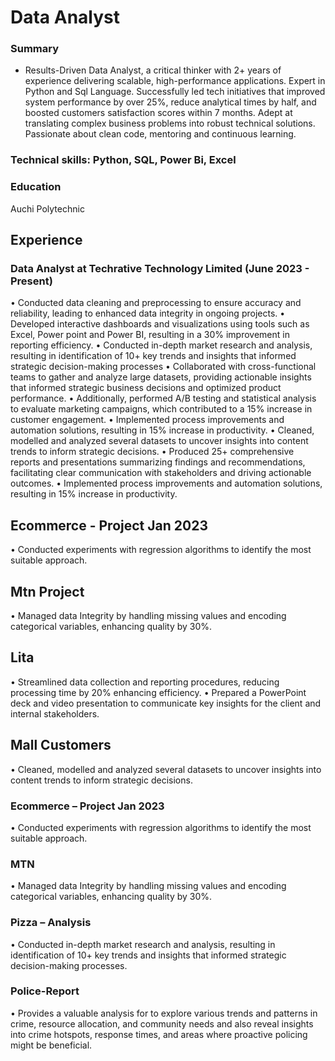 # Data Analyst

### Summary

- Results-Driven Data Analyst, a critical thinker with 2+ years of experience delivering scalable, high-performance applications. Expert in Python and Sql Language. Successfully led tech initiatives that improved system performance by over 25%, reduce analytical times by half, and boosted customers satisfaction scores within 7 months. Adept at translating complex business problems into robust technical solutions. Passionate about clean code, mentoring and continuous learning.

### Technical skills: Python, SQL, Power Bi, Excel

### Education
Auchi Polytechnic

## Experience
### Data Analyst at Techrative Technology Limited			(June 2023  - Present)
•	Conducted data cleaning and preprocessing to ensure accuracy and reliability, leading to enhanced data integrity in ongoing projects.
•	Developed interactive dashboards and visualizations using tools such as Excel, Power point and Power BI, resulting in a 30% improvement in reporting efficiency.
•	Conducted in-depth market research and analysis, resulting in identification of 10+ key trends and insights that informed strategic decision-making processes
•	Collaborated with cross-functional teams to gather and analyze large datasets, providing actionable insights that informed strategic business decisions and  optimized product performance.
•	Additionally, performed A/B testing and statistical analysis to evaluate marketing campaigns, which contributed to a 15% increase in customer engagement.
•	Implemented process improvements and automation solutions, resulting in 15% increase in productivity.
•	Cleaned, modelled and analyzed several datasets to uncover insights into content trends to inform strategic decisions.
•	Produced 25+ comprehensive reports and presentations summarizing findings and recommendations, facilitating clear communication with stakeholders and driving actionable outcomes.
•	Implemented process improvements and automation solutions, resulting in 15%  increase in productivity.

## Ecommerce - Project 								Jan 2023
•	Conducted experiments with regression algorithms to identify the most suitable approach.
## Mtn Project
•	Managed data Integrity by handling missing values and encoding categorical variables, enhancing quality by 30%.
## Lita
•	Streamlined data collection and reporting procedures, reducing processing time  by  20% enhancing efficiency.
•	Prepared a PowerPoint deck and video presentation to communicate key insights for the client and internal stakeholders.
## Mall Customers
•	Cleaned, modelled and analyzed several datasets to uncover insights into content trends to inform strategic decisions.
### Ecommerce – Project									Jan 2023
•	Conducted experiments with regression algorithms to identify the most suitable approach.
### MTN
•	Managed data Integrity by handling missing values and encoding categorical variables, enhancing quality by 30%.
### Pizza – Analysis
•	Conducted in-depth market research and analysis, resulting in identification of 10+ key trends and insights that informed strategic decision-making processes.
### Police-Report
•	Provides a valuable analysis for to explore various trends and patterns in crime, resource allocation, and community needs and also reveal insights into crime hotspots, response times, and areas where proactive policing might be beneficial.
